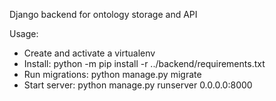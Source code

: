 Django backend for ontology storage and API

Usage:
  - Create and activate a virtualenv
  - Install: python -m pip install -r ../backend/requirements.txt
  - Run migrations: python manage.py migrate
  - Start server: python manage.py runserver 0.0.0.0:8000
